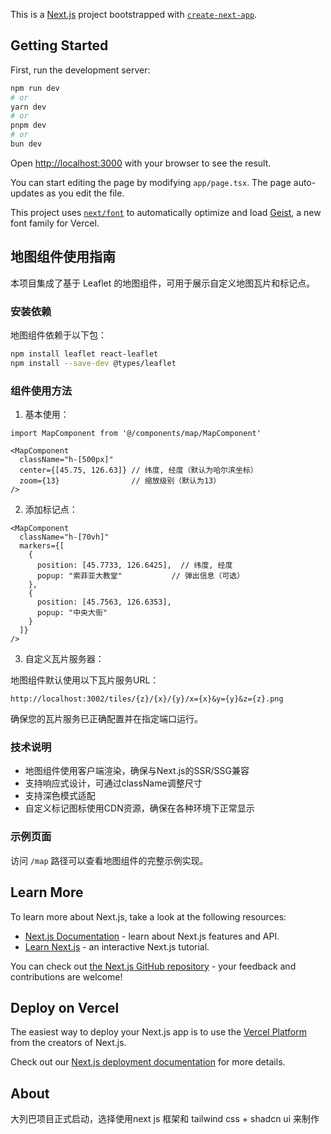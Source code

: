 This is a [Next.js](https://nextjs.org) project bootstrapped with [`create-next-app`](https://nextjs.org/docs/app/api-reference/cli/create-next-app).

## Getting Started

First, run the development server:

```bash
npm run dev
# or
yarn dev
# or
pnpm dev
# or
bun dev
```

Open [http://localhost:3000](http://localhost:3000) with your browser to see the result.

You can start editing the page by modifying `app/page.tsx`. The page auto-updates as you edit the file.

This project uses [`next/font`](https://nextjs.org/docs/app/building-your-application/optimizing/fonts) to automatically optimize and load [Geist](https://vercel.com/font), a new font family for Vercel.

## 地图组件使用指南

本项目集成了基于 Leaflet 的地图组件，可用于展示自定义地图瓦片和标记点。

### 安装依赖

地图组件依赖于以下包：
```bash
npm install leaflet react-leaflet
npm install --save-dev @types/leaflet
```

### 组件使用方法

1. 基本使用：
```tsx
import MapComponent from '@/components/map/MapComponent'

<MapComponent 
  className="h-[500px]" 
  center={[45.75, 126.63]} // 纬度, 经度（默认为哈尔滨坐标）
  zoom={13}                // 缩放级别（默认为13）
/>
```

2. 添加标记点：
```tsx
<MapComponent 
  className="h-[70vh]" 
  markers={[
    {
      position: [45.7733, 126.6425],  // 纬度, 经度
      popup: "索菲亚大教堂"           // 弹出信息（可选）
    },
    {
      position: [45.7563, 126.6353],
      popup: "中央大街"
    }
  ]}
/>
```

3. 自定义瓦片服务器：

地图组件默认使用以下瓦片服务URL：
```
http://localhost:3002/tiles/{z}/{x}/{y}/x={x}&y={y}&z={z}.png
```

确保您的瓦片服务已正确配置并在指定端口运行。

### 技术说明

- 地图组件使用客户端渲染，确保与Next.js的SSR/SSG兼容
- 支持响应式设计，可通过className调整尺寸
- 支持深色模式适配
- 自定义标记图标使用CDN资源，确保在各种环境下正常显示

### 示例页面

访问 `/map` 路径可以查看地图组件的完整示例实现。

## Learn More

To learn more about Next.js, take a look at the following resources:

- [Next.js Documentation](https://nextjs.org/docs) - learn about Next.js features and API.
- [Learn Next.js](https://nextjs.org/learn) - an interactive Next.js tutorial.

You can check out [the Next.js GitHub repository](https://github.com/vercel/next.js) - your feedback and contributions are welcome!

## Deploy on Vercel

The easiest way to deploy your Next.js app is to use the [Vercel Platform](https://vercel.com/new?utm_medium=default-template&filter=next.js&utm_source=create-next-app&utm_campaign=create-next-app-readme) from the creators of Next.js.

Check out our [Next.js deployment documentation](https://nextjs.org/docs/app/building-your-application/deploying) for more details.

## About

大列巴项目正式启动，选择使用next js 框架和 tailwind css + shadcn ui 来制作
